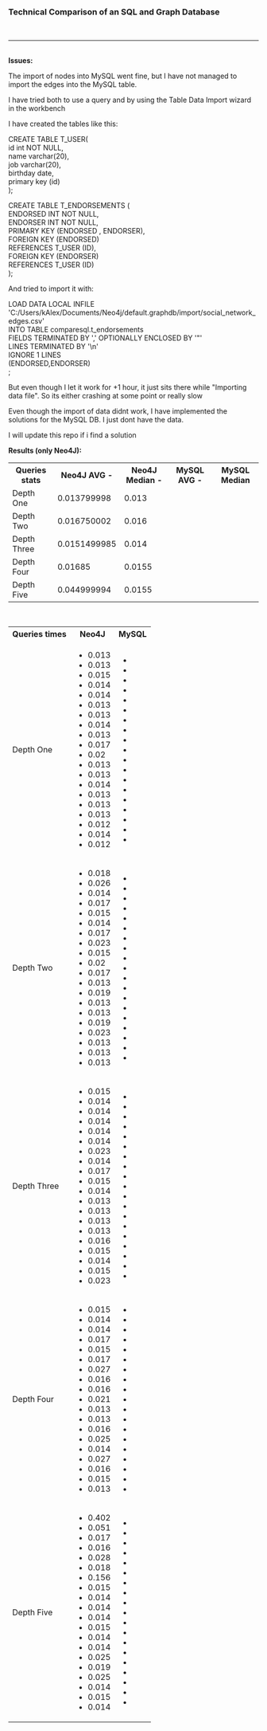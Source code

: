 <!DOCTYPE html>
<html>
  <head>
  </head>
  <body>
<h3> Technical Comparison of an SQL and Graph Database </h3>
<br>
<hr>
<br>
<b>Issues:</b>
<p>The import of nodes into MySQL went fine, but I have not managed to import the edges into the MySQL table.</p>
<p>I have tried both to use a query and by using the Table Data Import wizard in the workbench</p>
<p>I have created the tables like this:</p>
CREATE TABLE T_USER(<br>
id int NOT NULL, <br>
name varchar(20), <br>
job varchar(20), <br>
birthday date, <br>
primary key (id) <br>
);

CREATE TABLE T_ENDORSEMENTS ( <br>
    ENDORSED INT NOT NULL, <br>
    ENDORSER INT NOT NULL, <br>
    PRIMARY KEY (ENDORSED , ENDORSER), <br>
    FOREIGN KEY (ENDORSED) <br> 
        REFERENCES T_USER (ID), <br>
    FOREIGN KEY (ENDORSER) <br>
        REFERENCES T_USER (ID) <br>
);
<br>
<p>And tried to import it with: </p>
LOAD DATA LOCAL INFILE 'C:/Users/kAlex/Documents/Neo4j/default.graphdb/import/social_network_edges.csv' <br>
INTO TABLE comparesql.t_endorsements <br>
FIELDS TERMINATED BY ',' OPTIONALLY ENCLOSED BY '"' <br>
LINES TERMINATED BY '\n' <br>
IGNORE 1 LINES <br>
(ENDORSED,ENDORSER) <br>
;

<p>But even though I let it work for +1 hour, it just sits there while "Importing data file". So its either crashing at some point or really slow</p>
<p>Even though the import of data didnt work, I have implemented the solutions for the MySQL DB. I just dont have the data.</p>
<p>I will update this repo if i find a solution</p>


<b>Results (only Neo4J):</b>

<table>
 <tr>
<th>Queries stats</th>
<th>Neo4J AVG - </th>
<th>Neo4J Median - </th>
<th>MySQL AVG - </th>
<th>MySQL Median</th>
</tr>
<tr>
<td>Depth One</<td>
<td>0.013799998</<td>
<td>0.013</<td>
<td></<td>
<td></<td>

</tr>
<tr>
<td>Depth Two</<td>
<td>0.016750002</<td>
<td>0.016</<td>
<td></<td>
<td></<td>
</tr>
<tr>
<td>Depth Three</<td>
<td>0.0151499985</<td>
<td>0.014</<td>
<td></<td>
<td></<td>
</tr>
<tr>
<td>Depth Four</<td>
<td>0.01685</<td>
<td>0.0155</<td>
<td></<td>
<td></<td>
</tr>
<tr>
<td>Depth Five</<td>
<td>0.044999994</<td>
<td>0.0155</<td>
<td></<td>
<td></<td>
</tr>
</table>
<br>
<table>
<tr>
<th>Queries times</th>
<th>Neo4J</th>
<th>MySQL</th>
</tr>
<tr>
<td>Depth One</td>
<td>
<ul>
<li>0.013</li>
<li>0.013</li>
<li>0.015</li>
<li>0.014</li>
<li>0.014</li>
<li>0.013</li>
<li>0.013</li>
<li>0.014</li>
<li>0.013</li>
<li>0.017</li>
<li>0.02</li>
<li>0.013</li>
<li>0.013</li>
<li>0.014</li>
<li>0.013</li>
<li>0.013</li>
<li>0.013</li>
<li>0.012</li>
<li>0.014</li>
<li>0.012</li>
</ul>
</td>
<td>
<ul>
<li></li>
<li></li>
<li></li>
<li></li>
<li></li>
<li></li>
<li></li>
<li></li>
<li></li>
<li></li>
<li></li>
<li></li>
<li></li>
<li></li>
<li></li>
<li></li>
<li></li>
<li></li>
<li></li>
</ul>
</<td>


</tr>
<tr>
<td>Depth Two</td>
<td>
<ul>
<li>0.018</li>
<li>0.026</li>
<li>0.014</li>
<li>0.017</li>
<li>0.015</li>
<li>0.014</li>
<li>0.017</li>
<li>0.023</li>
<li>0.015</li>
<li>0.02</li>
<li>0.017</li>
<li>0.013</li>
<li>0.019</li>
<li>0.013</li>
<li>0.013</li>
<li>0.019</li>
<li>0.023</li>
<li>0.013</li>
<li>0.013</li>
<li>0.013</li>
</ul>
</td>
<td>
<ul>
<li></li>
<li></li>
<li></li>
<li></li>
<li></li>
<li></li>
<li></li>
<li></li>
<li></li>
<li></li>
<li></li>
<li></li>
<li></li>
<li></li>
<li></li>
<li></li>
<li></li>
<li></li>
<li></li>
</ul>
</td>

</tr>
<tr>
<td>Depth Three</td>
<td>
<ul>
<li>0.015</li>
<li>0.014</li>
<li>0.014</li>
<li>0.014</li>
<li>0.014</li>
<li>0.014</li>
<li>0.023</li>
<li>0.014</li>
<li>0.017</li>
<li>0.015</li>
<li>0.014</li>
<li>0.013</li>
<li>0.013</li>
<li>0.013</li>
<li>0.013</li>
<li>0.016</li>
<li>0.015</li>
<li>0.014</li>
<li>0.015</li>
<li>0.023</li>
</ul>
</td>
<td>
<ul>
<li></li>
<li></li>
<li></li>
<li></li>
<li></li>
<li></li>
<li></li>
<li></li>
<li></li>
<li></li>
<li></li>
<li></li>
<li></li>
<li></li>
<li></li>
<li></li>
<li></li>
<li></li>
<li></li>
</ul>
</td>



</tr>
<tr>
<td>Depth Four</td>
<td>
<ul>
<li>0.015</li>
<li>0.014</li>
<li>0.014</li>
<li>0.017</li>
<li>0.015</li>
<li>0.017</li>
<li>0.027</li>
<li>0.016</li>
<li>0.016</li>
<li>0.021</li>
<li>0.013</li>
<li>0.013</li>
<li>0.016</li>
<li>0.025</li>
<li>0.014</li>
<li>0.027</li>
<li>0.016</li>
<li>0.015</li>
<li>0.013</li>
</ul>
</td>
<td>
<ul>
<li></li>
<li></li>
<li></li>
<li></li>
<li></li>
<li></li>
<li></li>
<li></li>
<li></li>
<li></li>
<li></li>
<li></li>
<li></li>
<li></li>
<li></li>
<li></li>
<li></li>
<li></li>
<li></li>
</ul>
</td>

</tr>
<tr>
<td>Depth Five</td>
<td>
<ul>
<li>0.402</li>
<li>0.051</li>
<li>0.017</li>
<li>0.016</li>
<li>0.028</li>
<li>0.018</li>
<li>0.156</li>
<li>0.015</li>
<li>0.014</li>
<li>0.014</li>
<li>0.014</li>
<li>0.015</li>
<li>0.014</li>
<li>0.014</li>
<li>0.025</li>
<li>0.019</li>
<li>0.025</li>
<li>0.014</li>
<li>0.015</li>
<li>0.014</li>
</ul>
</td>
<td>
<ul>
<li></li>
<li></li>
<li></li>
<li></li>
<li></li>
<li></li>
<li></li>
<li></li>
<li></li>
<li></li>
<li></li>
<li></li>
<li></li>
<li></li>
<li></li>
<li></li>
<li></li>
<li></li>
<li></li>
</ul>
</td>
</tr>
</table>
</body>